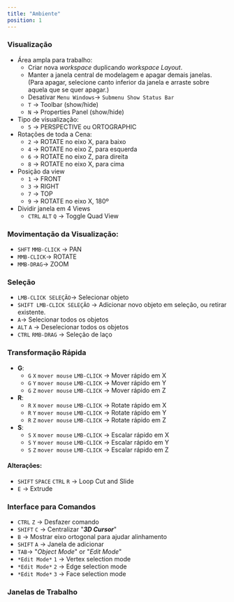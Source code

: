 ```yaml
---
title: "Ambiente"
position: 1
---
```


### Visualização
- Área ampla para trabalho:
    - Criar nova *workspace* duplicando *workspace Layout*.
    - Manter a janela central de modelagem e apagar demais janelas. (Para apagar, selecione canto inferior da janela e arraste sobre aquela que se quer apagar.)
    - Desativar `Menu Windows`-> `Submenu Show Status Bar`
    - `T`  -> Toolbar (show/hide)
    - `N`  -> Properties Panel (show/hide)
- Tipo de visualização:
    - `5`  -> PERSPECTIVE ou ORTOGRAPHIC
- Rotações de toda a Cena:
    - `2`  -> ROTATE no eixo X, para baixo
    - `4`  -> ROTATE no eixo Z, para esquerda
    - `6`  -> ROTATE no eixo Z, para direita
    - `8`  -> ROTATE no eixo X, para cima
- Posição da view
    - `1`  -> FRONT
    - `3`  -> RIGHT
    - `7`  -> TOP
    - `9`  -> ROTATE no eixo X, 180º
- Dividir janela em 4 Views
    - `CTRL` `ALT` `Q` -> Toggle Quad View

### Movimentação da Visualização:
- `SHFT` `MMB-CLICK` -> PAN
- `MMB-CLICK`-> ROTATE
- `MMB-DRAG`-> ZOOM

### Seleção
- `LMB-CLICK SELEÇÃO`-> Selecionar objeto
- `SHIFT LMB-CLICK SELEÇÃO` -> Adicionar novo objeto em seleção, ou retirar existente.
- `A`-> Selecionar todos os objetos
- `ALT` `A` -> Deselecionar todos os objetos
- `CTRL` `RMB-DRAG` -> Seleção de laço

### Transformação Rápida
- **G**:
    - `G` `X` `mover mouse` `LMB-CLICK` -> Mover rápido em X
    - `G` `Y` `mover mouse` `LMB-CLICK` -> Mover rápido em Y
    - `G` `Z` `mover mouse` `LMB-CLICK` -> Mover rápido em Z
- **R**:
    - `R` `X` `mover mouse` `LMB-CLICK` -> Rotate rápido em X
    - `R` `Y` `mover mouse` `LMB-CLICK` -> Rotate rápido em Y
    - `R` `Z` `mover mouse` `LMB-CLICK` -> Rotate rápido em Z
- **S**:
    - `S` `X` `mover mouse` `LMB-CLICK` -> Escalar rápido em X
    - `S` `Y` `mover mouse` `LMB-CLICK` -> Escalar rápido em Y
    - `S` `Z` `mover mouse` `LMB-CLICK` -> Escalar rápido em Z

#### Alterações:
- `SHIFT` `SPACE` `CTRL` `R` -> Loop Cut and Slide
- `E` -> Extrude

### Interface para Comandos
- `CTRL` `Z` -> Desfazer comando
- `SHIFT` `C` -> Centralizar "***3D Cursor***"
- `B` -> Mostrar eixo ortogonal para ajudar alinhamento
- `SHIFT` `A` -> Janela de adicionar
- `TAB`-> "*Object Mode*" or "*Edit Mode*"
- `*Edit Mode*` `1` -> Vertex selection mode
- `*Edit Mode*` `2` -> Edge selection mode
- `*Edit Mode*` `3` -> Face selection mode


### Janelas de Trabalho

